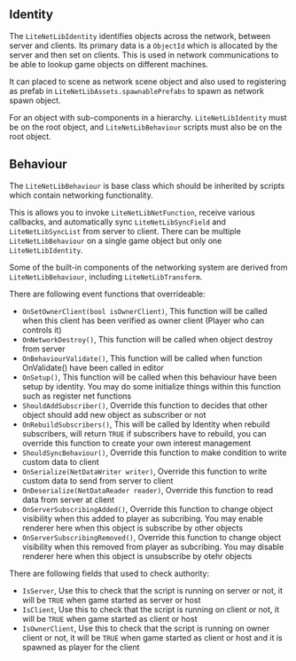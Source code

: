 ## Identity

The `LiteNetLibIdentity` identifies objects across the network, between server and clients. Its primary data is a `ObjectId` which is allocated by the server and then set on clients. This is used in network communications to be able to lookup game objects on different machines. 

It can placed to scene as network scene object and also used to registering as prefab in `LiteNetLibAssets.spawnablePrefabs` to spawn as network spawn object.

For an object with sub-components in a hierarchy. `LiteNetLibIdentity` must be on the root object, and `LiteNetLibBehaviour` scripts must also be on the root object.

## Behaviour

The `LiteNetLibBehaviour` is base class which should be inherited by scripts which contain networking functionality.

This is allows you to invoke `LiteNetLibNetFunction`, receive various callbacks, and automatically sync `LiteNetLibSyncField` and `LiteNetLibSyncList` from server to client. There can be multiple `LiteNetLibBehaviour` on a single game object but only one `LiteNetLibIdentity`. 

Some of the built-in components of the networking system are derived from `LiteNetLibBehaviour`, including `LiteNetLibTransform`.

There are following event functions that overrideable:
- `OnSetOwnerClient(bool isOwnerClient)`, This function will be called when this client has been verified as owner client (Player who can controls it)
- `OnNetworkDestroy()`, This function will be called when object destroy from server
- `OnBehaviourValidate()`, This function will be called when function OnValidate() have been called in editor
- `OnSetup()`, This function will be called when this behaviour have been setup by identity. You may do some initialize things within this function such as register net functions
- `ShouldAddSubscriber()`, Override this function to decides that other object should add new object as subscriber or not
- `OnRebuildSubscribers()`, This will be called by Identity when rebuild subscribers, will return `TRUE` if subscribers have to rebuild, you can override this function to create your own interest management
- `ShouldSyncBehaviour()`, Override this function to make condition to write custom data to client
- `OnSerialize(NetDataWriter writer)`, Override this function to write custom data to send from server to client
- `OnDeserialize(NetDataReader reader)`, Override this function to read data from server at client
- `OnServerSubscribingAdded()`, Override this function to change object visibility when this added to player as subcribing. You may enable renderer here when this object is subscribe by other objects
- `OnServerSubscribingRemoved()`, Override this function to change object visibility when this removed from player as subcribing. You may disable renderer here when this object is unsubscribe by otehr objects

There are following fields that used to check authority:
- `IsServer`, Use this to check that the script is running on server or not, it will be `TRUE` when game started as server or host
- `IsClient`, Use this to check that the script is running on client or not, it will be `TRUE` when game started as client or host
- `IsOwnerClient`, Use this to check that the script is running on owner client or not, it will be `TRUE` when game started as client or host and it is spawned as player for the client
